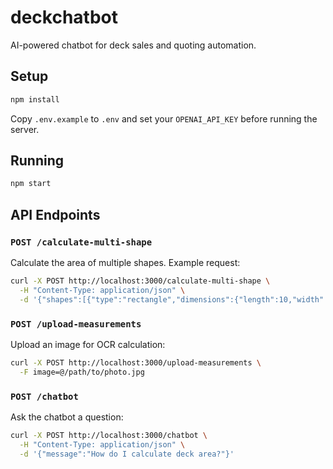 # deckchatbot
AI-powered chatbot for deck sales and quoting automation.

## Setup

```bash
npm install
```

Copy `.env.example` to `.env` and set your `OPENAI_API_KEY` before running the server.

## Running

```bash
npm start
```

## API Endpoints

### `POST /calculate-multi-shape`

Calculate the area of multiple shapes. Example request:

```bash
curl -X POST http://localhost:3000/calculate-multi-shape \
  -H "Content-Type: application/json" \
  -d '{"shapes":[{"type":"rectangle","dimensions":{"length":10,"width":20}},{"type":"polygon","dimensions":{"points":[{"x":0,"y":0},{"x":4,"y":0},{"x":4,"y":3}]}},{"type":"circle","dimensions":{"radius":5},"isPool":true}],"wastagePercent":10}'
```

### `POST /upload-measurements`

Upload an image for OCR calculation:

```bash
curl -X POST http://localhost:3000/upload-measurements \
  -F image=@/path/to/photo.jpg
```

### `POST /chatbot`

Ask the chatbot a question:

```bash
curl -X POST http://localhost:3000/chatbot \
  -H "Content-Type: application/json" \
  -d '{"message":"How do I calculate deck area?"}'
```
